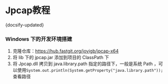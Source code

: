 # Jpcap教程
{docsify-updated}

### Windows 下的开发环境搭建

1. 克隆仓库：https://hub.fastgit.org/jovigb/jpcap-x64
2. 将 lib 下的 jpcap.jar 添加到项目的 ClassPath 下
3. 将 Jpcap.dll 拷贝到 java.library.path 指定的路径下，一般是系统 Path ，可以使用`System.out.println(System.getProperty("java.library.path"));` 查看路径

 